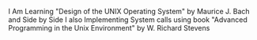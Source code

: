 I Am Learning "Design of the UNIX Operating System" by Maurice J. Bach
and Side by Side I also Implementing System calls using book "Advanced Programming in the Unix Environment" by W. Richard Stevens 
